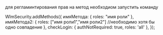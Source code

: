для регламинтирования прав на метод необходиом запустить команду

WlmSecurity.addMethods({
	имяМетода: {
		roles: "имя роли"
	},
	имяМетода2: {
	    roles: ["имя роли1","имя роли2"]  //необходимо хотя бы одно совпадение
    },
    checkLogin: {
    		authNotRequired: true,
    		roles: 'all'
    },
});
